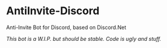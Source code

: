 # AntiInvite-Discord
Anti-Invite Bot for Discord, based on Discord.Net

*This bot is a W.I.P. but should be stable. Code is ugly and stuff.*
